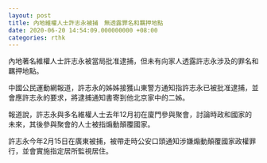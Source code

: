 ```yaml
---
layout: post
title: 內地維權人士許志永被捕　無透露罪名和羈押地點
date: 2020-06-20 14:54:09.000000000 +08:00
categories: rthk
---
```


內地著名維權人士許志永被當局批准逮捕，但未有向家人透露許志永涉及的罪名和羈押地點。

中國公民運動網報道，許志永的姊姊接獲山東警方通知指許志永已被批准逮捕，並會應許志永的要求，將逮捕通知書寄到他北京家中的二姊。

報道說，許志永與多名維權人士去年12月初在廈門參與聚會，討論時政和國家的未來，其後參與聚會的人士被指煽動顛覆國家。

許志永今年2月15日在廣東被捕，被帶走時公安口頭通知涉嫌煽動顛覆國家政權罪行，並會實施指定居所監視居住。

